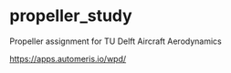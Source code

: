 # propeller_study
Propeller assignment for TU Delft Aircraft Aerodynamics

https://apps.automeris.io/wpd/

